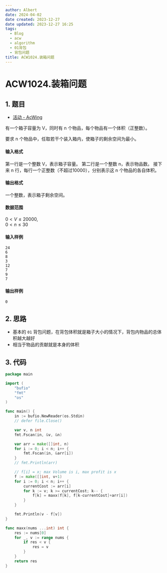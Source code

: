 ```yaml
---
author: Albert
date: 2024-04-02
date created: 2023-12-27
date updated: 2023-12-27 16:25
tags:
  - Blog
  - acw
  - algorithm
  - 01背包
  - 背包问题
title: ACW1024.装箱问题
---
```


# ACW1024.装箱问题

## 1. 题目

- [活动 - AcWing](https://www.acwing.com/problem/content/1026/)

有一个箱子容量为 V，同时有 n 个物品，每个物品有一个体积（正整数）。

要求 n 个物品中，任取若干个装入箱内，使箱子的剩余空间为最小。

#### 输入格式

第一行是一个整数 V，表示箱子容量。
第二行是一个整数 n，表示物品数。
接下来 n 行，每行一个正整数（不超过10000），分别表示这 n 个物品的各自体积。

#### 输出格式

一个整数，表示箱子剩余空间。

#### 数据范围

$0 < V \le 20000$,  
$0 < n \le 30$

#### 输入样例

```
24
6
8
3
12
7
9
7
```

#### 输出样例

```
0
```

## 2. 思路

- 基本的 `01` 背包问题，在背包体积就是箱子大小的情况下，背包内物品的总体积越大越好
- 相当于物品的贡献就是本身的体积

## 3. 代码

```go
package main

import (
	"bufio"
	"fmt"
	"os"
)

func main() {
	in := bufio.NewReader(os.Stdin)
	// defer file.Close()

	var v, n int
	fmt.Fscan(in, &v, &n)

	var arr = make([]int, n)
	for i := 0; i < n; i++ {
		fmt.Fscan(in, &arr[i])
	}
	// fmt.Println(arr)

	// f[i] = x; max Volume is i, max profit is x
	f := make([]int, v+1)
	for i := 0; i < n; i++ {
		currentCost := arr[i]
		for k := v; k >= currentCost; k-- {
			f[k] = maxx(f[k], f[k-currentCost]+arr[i])
		}
	}

	fmt.Println(v - f[v])
}

func maxx(nums ...int) int {
	res := nums[0]
	for _, v := range nums {
		if res < v {
			res = v
		}
	}
	return res
}


```